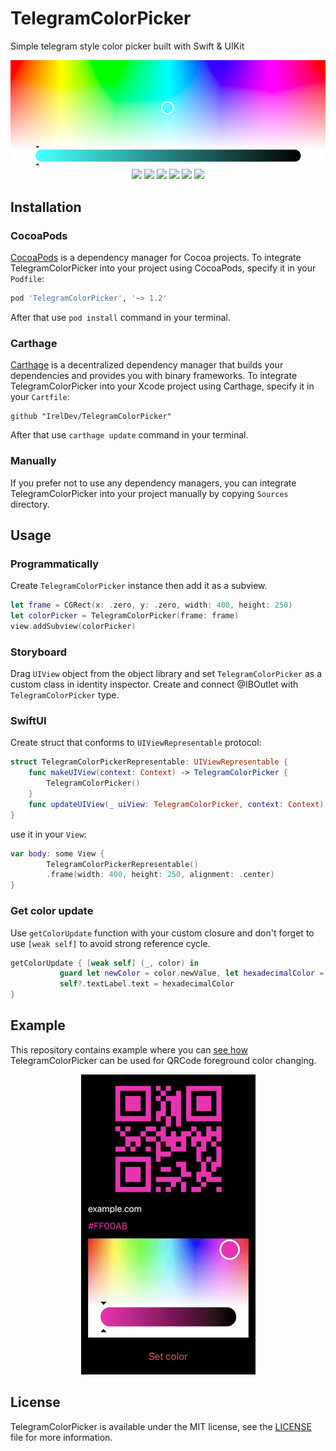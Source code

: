 # TelegramColorPicker
Simple telegram style color picker built with Swift & UIKit

<p align="center">  
<img src = "Assets/MacOSDemo.png" />
  <img src = "https://img.shields.io/badge/platform-iOS%2010%2B%20%7C%20Mac%20Catalyst-lightgrey" />
  <img src = "https://img.shields.io/badge/swift-5.0-orange.svg" />
  <img src = "https://img.shields.io/badge/license-MIT-blue.svg" />
  <img src = "https://img.shields.io/badge/carthage-✔-blue" \>
  <img src = "https://img.shields.io/badge/cocoapods-✔-green.svg" />
  <img src = "https://img.shields.io/badge/pod-v1.2-green" \>
</p>

## Installation

### CocoaPods
[CocoaPods](https://cocoapods.org) is a dependency manager for Cocoa projects. To integrate TelegramColorPicker into your project using CocoaPods, specify it in your `Podfile`:

```ruby
pod 'TelegramColorPicker', '~> 1.2'
```
After that use `pod install` command in your terminal.

### Carthage
[Carthage](https://github.com/Carthage/Carthage) is a decentralized dependency manager that builds your dependencies and provides you with binary frameworks. To integrate TelegramColorPicker into your Xcode project using Carthage, specify it in your `Cartfile`:

```ogdl
github "IrelDev/TelegramColorPicker"
```
After that use `carthage update` command in your terminal.

### Manually
If you prefer not to use any dependency managers, you can integrate TelegramColorPicker into your project manually by copying `Sources` directory.

## Usage

### Programmatically
Create `TelegramColorPicker` instance then add it as a subview.
```swift
let frame = CGRect(x: .zero, y: .zero, width: 400, height: 250)
let colorPicker = TelegramColorPicker(frame: frame)
view.addSubview(colorPicker)
```
### Storyboard
Drag `UIView` object from the object library and set `TelegramColorPicker` as a custom class in identity inspector.
Create and connect @IBOutlet with `TelegramColorPicker` type.

### SwiftUI
Create struct that conforms to `UIViewRepresentable` protocol:
```swift
struct TelegramColorPickerRepresentable: UIViewRepresentable {
    func makeUIView(context: Context) -> TelegramColorPicker {
        TelegramColorPicker()
    }
    func updateUIView(_ uiView: TelegramColorPicker, context: Context) { }
}
```
use it in your `View`:
```swift
var body: some View {
        TelegramColorPickerRepresentable()
        .frame(width: 400, height: 250, alignment: .center)
}
```

### Get color update
Use `getColorUpdate` function with your custom closure and don't forget to use `[weak self]` to avoid strong reference cycle.
```swift
getColorUpdate { [weak self] (_, color) in
           guard let newColor = color.newValue, let hexadecimalColor = newColor.toHex() else { return }
           self?.textLabel.text = hexadecimalColor
}
```
## Example
This repository contains example where you can [see how](Example/QRCodeViewController.swift) TelegramColorPicker can be used for QRCode foreground color changing.

<p align="center">  
<img src = "Assets/Demo.gif" />
</p>

## License
TelegramColorPicker is available under the MIT license, see the [LICENSE](LICENSE) file for more information.
